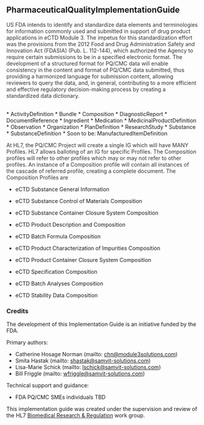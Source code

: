 ## PharmaceuticalQualityImplementationGuide

<span style="color:  #333333;;">US FDA intends to identify and standardize data elements and terminologies for information commonly used and submitted in support of drug product applications in eCTD Module 3. The impetus for this standardization effort was the provisions from the 2012 Food and Drug Administration Safety and Innovation Act (FDASIA) (Pub. L. 112-144), which authorized the Agency to require certain submissions to be in a specified electronic format. The development of a structured format for PQ/CMC data will enable consistency in the content and format of PQ/CMC data submitted, thus providing a harmonized language for submission content, allowing reviewers to query the data, and, in general, contributing to a more efficient and effective regulatory decision-making process by creating a standardized data dictionary.</span>

<br>
* ActivityDefinition
* Bundle
* Composition
* DiagnosticReport
* DocumentReference
* Ingredient
* Medication
* MedicinalProductDefinition
* Observation
* Organization
* PlanDefinition
* ResearchStudy
* Substance
* SubstanceDefinition
* Soon to be: ManufacturedItemDefinition

<span style="color:  #333333;;">At HL7, the PQ/CMC Project will create a single IG which will have MANY Profiles. HL7 allows balloting of an IG for specific Profiles. The Composition profiles will refer to other profiles which may or may not refer to other profiles.  An instance of a Composition profile will contain all instances of the cascade of referred profile, creating a complete document.  The Composition Profiles are </span>
<br>

* eCTD Substance General Information
* eCTD Substance Control of Materials Composition
* eCTD Substance Container Closure System Composition

* eCTD Product Description and Composition
* eCTD Batch Formula Composition
* eCTD Product Characterization of Impurities Composition
* eCTD Product Container Closure System Composition

* eCTD Specification Composition
* eCTD Batch Analyses Composition
* eCTD Stability Data Composition


### Credits

The development of this Implementation Guide is an initiative funded by the FDA. 

Primary authors:

* Catherine Hosage Norman (mailto: chn@module3solutions.com)
* Smita Hastak (mailto: shastak@samvit-solutions.com)
* Lisa-Marie Schick (mailto: lschick@samvit-solutions.com)  
* Bill Friggle (mailto: wfriggle@samvit-solutions.com)

Technical support and guidance:

* FDA PQ/CMC SMEs
 individuals TBD

This implementation guide was created under the supervision and review of the HL7 [Biomedical Research & Regulation](https://confluence.hl7.org/display/BRR/Biomedical+Research+and+Regulation) work group.
